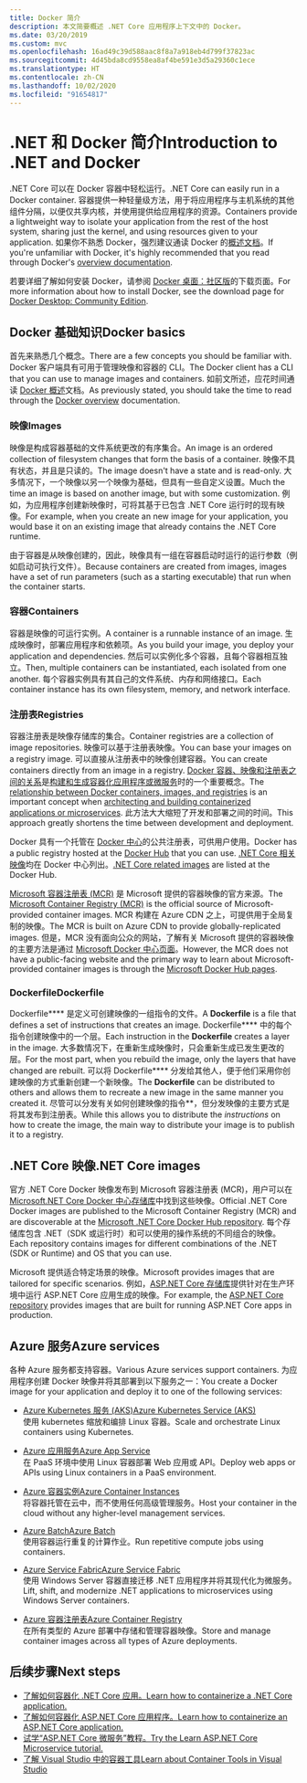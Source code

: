 ```yaml
---
title: Docker 简介
description: 本文简要概述 .NET Core 应用程序上下文中的 Docker。
ms.date: 03/20/2019
ms.custom: mvc
ms.openlocfilehash: 16ad49c39d588aac8f8a7a918eb4d799f37823ac
ms.sourcegitcommit: 4d45bda8cd9558ea8af4be591e3d5a29360c1ece
ms.translationtype: HT
ms.contentlocale: zh-CN
ms.lasthandoff: 10/02/2020
ms.locfileid: "91654817"
---
```

# <a name="introduction-to-net-and-docker"></a><span data-ttu-id="76755-103">.NET 和 Docker 简介</span><span class="sxs-lookup"><span data-stu-id="76755-103">Introduction to .NET and Docker</span></span>

<span data-ttu-id="76755-104">.NET Core 可以在 Docker 容器中轻松运行。</span><span class="sxs-lookup"><span data-stu-id="76755-104">.NET Core can easily run in a Docker container.</span></span> <span data-ttu-id="76755-105">容器提供一种轻量级方法，用于将应用程序与主机系统的其他组件分隔，以便仅共享内核，并使用提供给应用程序的资源。</span><span class="sxs-lookup"><span data-stu-id="76755-105">Containers provide a lightweight way to isolate your application from the rest of the host system, sharing just the kernel, and using resources given to your application.</span></span> <span data-ttu-id="76755-106">如果你不熟悉 Docker，强烈建议通读 Docker 的[概述文档](https://docs.docker.com/engine/docker-overview/)。</span><span class="sxs-lookup"><span data-stu-id="76755-106">If you're unfamiliar with Docker, it's highly recommended that you read through Docker's [overview documentation](https://docs.docker.com/engine/docker-overview/).</span></span>

<span data-ttu-id="76755-107">若要详细了解如何安装 Docker，请参阅 [Docker 桌面：社区版](https://www.docker.com/products/docker-desktop)的下载页面。</span><span class="sxs-lookup"><span data-stu-id="76755-107">For more information about how to install Docker, see the download page for [Docker Desktop: Community Edition](https://www.docker.com/products/docker-desktop).</span></span>

## <a name="docker-basics"></a><span data-ttu-id="76755-108">Docker 基础知识</span><span class="sxs-lookup"><span data-stu-id="76755-108">Docker basics</span></span>

<span data-ttu-id="76755-109">首先来熟悉几个概念。</span><span class="sxs-lookup"><span data-stu-id="76755-109">There are a few concepts you should be familiar with.</span></span> <span data-ttu-id="76755-110">Docker 客户端具有可用于管理映像和容器的 CLI。</span><span class="sxs-lookup"><span data-stu-id="76755-110">The Docker client has a CLI that you can use to manage images and containers.</span></span> <span data-ttu-id="76755-111">如前文所述，应花时间通读 [Docker 概述](https://docs.docker.com/engine/docker-overview/)文档。</span><span class="sxs-lookup"><span data-stu-id="76755-111">As previously stated, you should take the time to read through the [Docker overview](https://docs.docker.com/engine/docker-overview/) documentation.</span></span>

### <a name="images"></a><span data-ttu-id="76755-112">映像</span><span class="sxs-lookup"><span data-stu-id="76755-112">Images</span></span>

<span data-ttu-id="76755-113">映像是构成容器基础的文件系统更改的有序集合。</span><span class="sxs-lookup"><span data-stu-id="76755-113">An image is an ordered collection of filesystem changes that form the basis of a container.</span></span> <span data-ttu-id="76755-114">映像不具有状态，并且是只读的。</span><span class="sxs-lookup"><span data-stu-id="76755-114">The image doesn't have a state and is read-only.</span></span> <span data-ttu-id="76755-115">大多情况下，一个映像以另一个映像为基础，但具有一些自定义设置。</span><span class="sxs-lookup"><span data-stu-id="76755-115">Much the time an image is based on another image, but with some customization.</span></span> <span data-ttu-id="76755-116">例如，为应用程序创建新映像时，可将其基于已包含 .NET Core 运行时的现有映像。</span><span class="sxs-lookup"><span data-stu-id="76755-116">For example, when you create an new image for your application, you would base it on an existing image that already contains the .NET Core runtime.</span></span>

<span data-ttu-id="76755-117">由于容器是从映像创建的，因此，映像具有一组在容器启动时运行的运行参数（例如启动可执行文件）。</span><span class="sxs-lookup"><span data-stu-id="76755-117">Because containers are created from images, images have a set of run parameters (such as a starting executable) that run when the container starts.</span></span>

### <a name="containers"></a><span data-ttu-id="76755-118">容器</span><span class="sxs-lookup"><span data-stu-id="76755-118">Containers</span></span>

<span data-ttu-id="76755-119">容器是映像的可运行实例。</span><span class="sxs-lookup"><span data-stu-id="76755-119">A container is a runnable instance of an image.</span></span> <span data-ttu-id="76755-120">生成映像时，部署应用程序和依赖项。</span><span class="sxs-lookup"><span data-stu-id="76755-120">As you build your image, you deploy your application and dependencies.</span></span> <span data-ttu-id="76755-121">然后可以实例化多个容器，且每个容器相互独立。</span><span class="sxs-lookup"><span data-stu-id="76755-121">Then, multiple containers can be instantiated, each isolated from one another.</span></span> <span data-ttu-id="76755-122">每个容器实例具有其自己的文件系统、内存和网络接口。</span><span class="sxs-lookup"><span data-stu-id="76755-122">Each container instance has its own filesystem, memory, and network interface.</span></span>

### <a name="registries"></a><span data-ttu-id="76755-123">注册表</span><span class="sxs-lookup"><span data-stu-id="76755-123">Registries</span></span>

<span data-ttu-id="76755-124">容器注册表是映像存储库的集合。</span><span class="sxs-lookup"><span data-stu-id="76755-124">Container registries are a collection of image repositories.</span></span> <span data-ttu-id="76755-125">映像可以基于注册表映像。</span><span class="sxs-lookup"><span data-stu-id="76755-125">You can base your images on a registry image.</span></span> <span data-ttu-id="76755-126">可以直接从注册表中的映像创建容器。</span><span class="sxs-lookup"><span data-stu-id="76755-126">You can create containers directly from an image in a registry.</span></span> <span data-ttu-id="76755-127">[Docker 容器、映像和注册表之间的关系](../../architecture/microservices/container-docker-introduction/docker-containers-images-registries.md)是[构建和生成容器化应用程序或微服务](../../architecture/microservices/architect-microservice-container-applications/index.md)时的一个重要概念。</span><span class="sxs-lookup"><span data-stu-id="76755-127">The [relationship between Docker containers, images, and registries](../../architecture/microservices/container-docker-introduction/docker-containers-images-registries.md) is an important concept when [architecting and building containerized applications or microservices](../../architecture/microservices/architect-microservice-container-applications/index.md).</span></span> <span data-ttu-id="76755-128">此方法大大缩短了开发和部署之间的时间。</span><span class="sxs-lookup"><span data-stu-id="76755-128">This approach greatly shortens the time between development and deployment.</span></span>

<span data-ttu-id="76755-129">Docker 具有一个托管在 [Docker 中心](https://hub.docker.com/)的公共注册表，可供用户使用。</span><span class="sxs-lookup"><span data-stu-id="76755-129">Docker has a public registry hosted at the [Docker Hub](https://hub.docker.com/) that you can use.</span></span> <span data-ttu-id="76755-130">[.NET Core 相关映像](https://hub.docker.com/_/microsoft-dotnet-core/)均在 Docker 中心列出。</span><span class="sxs-lookup"><span data-stu-id="76755-130">[.NET Core related images](https://hub.docker.com/_/microsoft-dotnet-core/) are listed at the Docker Hub.</span></span>

<span data-ttu-id="76755-131">[Microsoft 容器注册表 (MCR)](/azure/container-registry) 是 Microsoft 提供的容器映像的官方来源。</span><span class="sxs-lookup"><span data-stu-id="76755-131">The [Microsoft Container Registry (MCR)](/azure/container-registry) is the official source of Microsoft-provided container images.</span></span> <span data-ttu-id="76755-132">MCR 构建在 Azure CDN 之上，可提供用于全局复制的映像。</span><span class="sxs-lookup"><span data-stu-id="76755-132">The MCR is built on Azure CDN to provide globally-replicated images.</span></span> <span data-ttu-id="76755-133">但是，MCR 没有面向公众的网站，了解有关 Microsoft 提供的容器映像的主要方法是通过 [Microsoft Docker 中心页面](https://hub.docker.com/_/microsoft-dotnet-core/)。</span><span class="sxs-lookup"><span data-stu-id="76755-133">However, the MCR does not have a public-facing website and the primary way to learn about Microsoft-provided container images is through the [Microsoft Docker Hub pages](https://hub.docker.com/_/microsoft-dotnet-core/).</span></span>

### <a name="dockerfile"></a><span data-ttu-id="76755-134">Dockerfile</span><span class="sxs-lookup"><span data-stu-id="76755-134">Dockerfile</span></span>

<span data-ttu-id="76755-135">Dockerfile\*\*\*\* 是定义可创建映像的一组指令的文件。</span><span class="sxs-lookup"><span data-stu-id="76755-135">A **Dockerfile** is a file that defines a set of instructions that creates an image.</span></span> <span data-ttu-id="76755-136">Dockerfile\*\*\*\* 中的每个指令创建映像中的一个层。</span><span class="sxs-lookup"><span data-stu-id="76755-136">Each instruction in the **Dockerfile** creates a layer in the image.</span></span> <span data-ttu-id="76755-137">大多数情况下，在重新生成映像时，只会重新生成已发生更改的层。</span><span class="sxs-lookup"><span data-stu-id="76755-137">For the most part, when you rebuild the image, only the layers that have changed are rebuilt.</span></span> <span data-ttu-id="76755-138">可以将 Dockerfile\*\*\*\* 分发给其他人，便于他们采用你创建映像的方式重新创建一个新映像。</span><span class="sxs-lookup"><span data-stu-id="76755-138">The **Dockerfile** can be distributed to others and allows them to recreate a new image in the same manner you created it.</span></span> <span data-ttu-id="76755-139">尽管可以分发有关如何创建映像的指令\*\*，但分发映像的主要方式是将其发布到注册表。</span><span class="sxs-lookup"><span data-stu-id="76755-139">While this allows you to distribute the *instructions* on how to create the image, the main way to distribute your image is to publish it to a registry.</span></span>

## <a name="net-core-images"></a><span data-ttu-id="76755-140">.NET Core 映像</span><span class="sxs-lookup"><span data-stu-id="76755-140">.NET Core images</span></span>

<span data-ttu-id="76755-141">官方 .NET Core Docker 映像发布到 Microsoft 容器注册表 (MCR)，用户可以在 [Microsoft.NET Core Docker 中心存储库](https://hub.docker.com/_/microsoft-dotnet-core/)中找到这些映像。</span><span class="sxs-lookup"><span data-stu-id="76755-141">Official .NET Core Docker images are published to the Microsoft Container Registry (MCR) and are discoverable at the [Microsoft .NET Core Docker Hub repository](https://hub.docker.com/_/microsoft-dotnet-core/).</span></span> <span data-ttu-id="76755-142">每个存储库包含 .NET（SDK 或运行时）和可以使用的操作系统的不同组合的映像。</span><span class="sxs-lookup"><span data-stu-id="76755-142">Each repository contains images for different combinations of the .NET (SDK or Runtime) and OS that you can use.</span></span>

<span data-ttu-id="76755-143">Microsoft 提供适合特定场景的映像。</span><span class="sxs-lookup"><span data-stu-id="76755-143">Microsoft provides images that are tailored for specific scenarios.</span></span> <span data-ttu-id="76755-144">例如，[ASP.NET Core 存储库](https://hub.docker.com/_/microsoft-dotnet-core-aspnet/)提供针对在生产环境中运行 ASP.NET Core 应用生成的映像。</span><span class="sxs-lookup"><span data-stu-id="76755-144">For example, the [ASP.NET Core repository](https://hub.docker.com/_/microsoft-dotnet-core-aspnet/) provides images that are built for running ASP.NET Core apps in production.</span></span>

## <a name="azure-services"></a><span data-ttu-id="76755-145">Azure 服务</span><span class="sxs-lookup"><span data-stu-id="76755-145">Azure services</span></span>

<span data-ttu-id="76755-146">各种 Azure 服务都支持容器。</span><span class="sxs-lookup"><span data-stu-id="76755-146">Various Azure services support containers.</span></span> <span data-ttu-id="76755-147">为应用程序创建 Docker 映像并将其部署到以下服务之一：</span><span class="sxs-lookup"><span data-stu-id="76755-147">You create a Docker image for your application and deploy it to one of the following services:</span></span>

- <span data-ttu-id="76755-148">[Azure Kubernetes 服务 (AKS)](https://azure.microsoft.com/services/kubernetes-service/)</span><span class="sxs-lookup"><span data-stu-id="76755-148">[Azure Kubernetes Service (AKS)](https://azure.microsoft.com/services/kubernetes-service/)</span></span>\
<span data-ttu-id="76755-149">使用 kubernetes 缩放和编排 Linux 容器。</span><span class="sxs-lookup"><span data-stu-id="76755-149">Scale and orchestrate Linux containers using Kubernetes.</span></span>

- <span data-ttu-id="76755-150">[Azure 应用服务](https://azure.microsoft.com/services/app-service/containers/)</span><span class="sxs-lookup"><span data-stu-id="76755-150">[Azure App Service](https://azure.microsoft.com/services/app-service/containers/)</span></span>\
<span data-ttu-id="76755-151">在 PaaS 环境中使用 Linux 容器部署 Web 应用或 API。</span><span class="sxs-lookup"><span data-stu-id="76755-151">Deploy web apps or APIs using Linux containers in a PaaS environment.</span></span>

- <span data-ttu-id="76755-152">[Azure 容器实例](https://azure.microsoft.com/services/container-instances/)</span><span class="sxs-lookup"><span data-stu-id="76755-152">[Azure Container Instances](https://azure.microsoft.com/services/container-instances/)</span></span>\
<span data-ttu-id="76755-153">将容器托管在云中，而不使用任何高级管理服务。</span><span class="sxs-lookup"><span data-stu-id="76755-153">Host your container in the cloud without any higher-level management services.</span></span>

- <span data-ttu-id="76755-154">[Azure Batch](https://azure.microsoft.com/services/batch/)</span><span class="sxs-lookup"><span data-stu-id="76755-154">[Azure Batch](https://azure.microsoft.com/services/batch/)</span></span>\
<span data-ttu-id="76755-155">使用容器运行重复的计算作业。</span><span class="sxs-lookup"><span data-stu-id="76755-155">Run repetitive compute jobs using containers.</span></span>

- <span data-ttu-id="76755-156">[Azure Service Fabric](https://azure.microsoft.com/services/service-fabric/)</span><span class="sxs-lookup"><span data-stu-id="76755-156">[Azure Service Fabric](https://azure.microsoft.com/services/service-fabric/)</span></span>\
<span data-ttu-id="76755-157">使用 Windows Server 容器直接迁移 .NET 应用程序并将其现代化为微服务。</span><span class="sxs-lookup"><span data-stu-id="76755-157">Lift, shift, and modernize .NET applications to microservices using Windows Server containers.</span></span>

- <span data-ttu-id="76755-158">[Azure 容器注册表](https://azure.microsoft.com/services/container-registry/)</span><span class="sxs-lookup"><span data-stu-id="76755-158">[Azure Container Registry](https://azure.microsoft.com/services/container-registry/)</span></span>\
<span data-ttu-id="76755-159">在所有类型的 Azure 部署中存储和管理容器映像。</span><span class="sxs-lookup"><span data-stu-id="76755-159">Store and manage container images across all types of Azure deployments.</span></span>

## <a name="next-steps"></a><span data-ttu-id="76755-160">后续步骤</span><span class="sxs-lookup"><span data-stu-id="76755-160">Next steps</span></span>

- [<span data-ttu-id="76755-161">了解如何容器化 .NET Core 应用。</span><span class="sxs-lookup"><span data-stu-id="76755-161">Learn how to containerize a .NET Core application.</span></span>](build-container.md)
- [<span data-ttu-id="76755-162">了解如何容器化 ASP.NET Core 应用程序。</span><span class="sxs-lookup"><span data-stu-id="76755-162">Learn how to containerize an ASP.NET Core application.</span></span>](/aspnet/core/host-and-deploy/docker/building-net-docker-images)
- [<span data-ttu-id="76755-163">试学“ASP.NET Core 微服务”教程。</span><span class="sxs-lookup"><span data-stu-id="76755-163">Try the Learn ASP.NET Core Microservice tutorial.</span></span>](https://dotnet.microsoft.com/learn/web/aspnet-microservice-tutorial/intro)
- [<span data-ttu-id="76755-164">了解 Visual Studio 中的容器工具</span><span class="sxs-lookup"><span data-stu-id="76755-164">Learn about Container Tools in Visual Studio</span></span>](/visualstudio/containers/overview)
